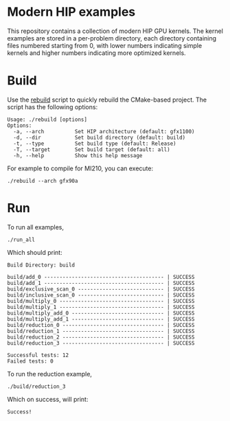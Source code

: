# Modern HIP examples

This repository contains a collection of modern HIP GPU kernels. The kernel examples are stored in a per-problem directory, each directory containing files numbered starting from 0, with lower numbers indicating simple kernels and higher numbers indicating more optimized kernels.



# Build
Use the [rebuild](./rebuild) script to quickly rebuild the CMake-based project. The script has the following options:
```shell
Usage: ./rebuild [options]
Options:
  -a, --arch          Set HIP architecture (default: gfx1100)
  -d, --dir           Set build directory (default: build)
  -t, --type          Set build type (default: Release)
  -T, --target        Set build target (default: all)
  -h, --help          Show this help message
```
For example to compile for MI210, you can execute: 
```shell
./rebuild --arch gfx90a
```


# Run
To run all examples,
```shell
./run_all 
```
Which should print:
```shell
Build Directory: build 

build/add_0 --------------------------------------- | SUCCESS
build/add_1 --------------------------------------- | SUCCESS
build/exclusive_scan_0 ---------------------------- | SUCCESS
build/inclusive_scan_0 ---------------------------- | SUCCESS
build/multiply_0 ---------------------------------- | SUCCESS
build/multiply_1 ---------------------------------- | SUCCESS
build/multiply_add_0 ------------------------------ | SUCCESS
build/multiply_add_1 ------------------------------ | SUCCESS
build/reduction_0 --------------------------------- | SUCCESS
build/reduction_1 --------------------------------- | SUCCESS
build/reduction_2 --------------------------------- | SUCCESS
build/reduction_3 --------------------------------- | SUCCESS

Successful tests: 12
Failed tests: 0
```

To run the reduction example,
```shell
./build/reduction_3
```
Which on success, will print:
```shell
Success!
```


